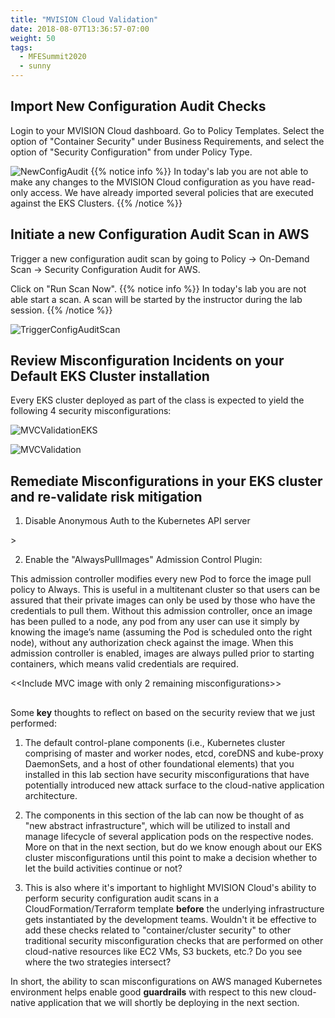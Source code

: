 ```yaml
---
title: "MVISION Cloud Validation"
date: 2018-08-07T13:36:57-07:00
weight: 50
tags:
  - MFESummit2020
  - sunny
---
```


## Import New Configuration Audit Checks  

Login to your MVISION Cloud dashboard. Go to Policy Templates. Select the option of "Container Security" under Business Requirements, and select the option of "Security Configuration" from under Policy Type.


![NewConfigAudit](/images/mfe/Capture_PolicyTemplates.JPG?classes=border,shadow)
{{% notice info %}}
In today's lab you are not able to make any changes to the MVISION Cloud configuration as you have read-only access. We have already imported several policies that are executed against the EKS Clusters.
{{% /notice %}}




## Initiate a new Configuration Audit Scan in AWS

Trigger a new configuration audit scan by going to Policy -> On-Demand Scan -> Security Configuration Audit for AWS.

Click on "Run Scan Now". 
{{% notice info %}}
In today's lab you are not able start a scan. A scan will be started by the instructor during the lab session.
{{% /notice %}}

![TriggerConfigAuditScan](/images/mfe/Capture_TriggerConfigAuditScan.JPG?classes=border,shadow)




## Review Misconfiguration Incidents on your Default EKS Cluster installation 

Every EKS cluster deployed as part of the class is expected to yield the following 4 security misconfigurations:  

![MVCValidationEKS](/images/mfe/Capture_EKSMaster_Violations_1.JPG?classes=border,shadow)


![MVCValidation](/images/mfe/Capture_Violations.JPG?classes=border,shadow)




## Remediate Misconfigurations in your EKS cluster and re-validate risk mitigation


1. Disable Anonymous Auth to the Kubernetes API server

<Blurb>>



2. Enable the "AlwaysPullImages" Admission Control Plugin:

This admission controller modifies every new Pod to force the image pull policy to Always. This is useful in a multitenant cluster so that users can be assured that their private images can only be used by those who have the credentials to pull them. Without this admission controller, once an image has been pulled to a node, any pod from any user can use it simply by knowing the image’s name (assuming the Pod is scheduled onto the right node), without any authorization check against the image. When this admission controller is enabled, images are always pulled prior to starting containers, which means valid credentials are required.






<<Include MVC image with only 2 remaining misconfigurations>>




## 


Some **key** thoughts to reflect on based on the security review that we just performed:

1. The default control-plane components (i.e., Kubernetes cluster comprising of master and worker nodes, etcd, coreDNS and kube-proxy DaemonSets, and a host of other foundational elements) that you installed in this lab section have security misconfigurations that have potentially introduced new attack surface to the cloud-native application architecture.

2. The components in this section of the lab can now be thought of as "new abstract infrastructure", which will be utilized to install and manage lifecycle of several application pods on the respective nodes. More on that in the next section, but do we know enough about our EKS cluster misconfigurations until this point to make a decision whether to let the build activities continue or not?

3. This is also where it's important to highlight MVISION Cloud's ability to perform security configuration audit scans in a CloudFormation/Terraform template **before** the underlying infrastructure gets instantiated by the development teams. Wouldn't it be effective to add these checks related to "container/cluster security" to other traditional security misconfiguration checks that are performed on other cloud-native resources like EC2 VMs, S3 buckets, etc.? Do you see where the two strategies intersect?

In short, the ability to scan misconfigurations on AWS managed Kubernetes environment helps enable good **guardrails** with respect to this new cloud-native application that we will shortly be deploying in the next section. 
